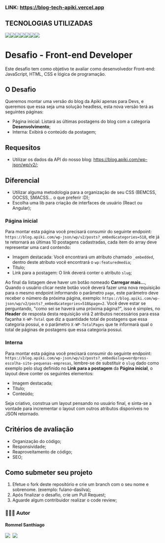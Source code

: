### LINK: https://blog-tech-apiki.vercel.app

## TECNOLOGIAS UTILIZADAS
<img src='https://img.shields.io/badge/Typescript-FFF?style=for-the-badge&logo=typescript&logoColor=1279eb'/><img src='https://img.shields.io/badge/React-000000?style=for-the-badge&logo=react&logoColor=61DAFB' /><img src='https://img.shields.io/badge/NextJS-20232A?style=for-the-badge&logo=next&logoColor=61DAFB' /><img src='https://img.shields.io/badge/Axios-FFF?style=for-the-badge&logo=axios&logoColor=000' /><img src='https://img.shields.io/badge/styled--components-DB7093?style=for-the-badge&logo=styled-components&logoColor=white' /><img src='https://img.shields.io/badge/chakra_ui-2abfb3?style=for-the-badge&logo=chakra-ui&logoColor=white' /><img src='https://img.shields.io/badge/phosphor_react-f2c66b?style=for-the-badge&logo=phosphor&logoColor=white' />

# Desafio - Front-end Developer
Este desafio tem como objetivo te avaliar como desenvolvedor Front-end: JavaScript, HTML, CSS e lógica de programação.

## O Desafio
Queremos montar uma versão do blog da Apiki apenas para Devs, e queremos que essa seja uma solução headless, esta nova versão terá as seguintes páginas: 

- Página inicial: Listará as últimas postagens do blog com a categoria **Desenvolvimento**; 
- Interna: Exibirá o conteúdo da postagem;


## Requesitos
- Utilizar os dados da API do nosso blog: https://blog.apiki.com/wp-json/wp/v2/;

## Diferencial
- Utilizar alguma metodologia para a organização de seu CSS (BEMCSS, OOCSS, SMACSS... o que preferir :D);
- Escolha uma lib para criação de interfaces de usuário (React ou Angular); 

### Página inicial
Para montar esta página você precisará consumir do seguinte endpoint: `https://blog.apiki.com/wp-json/wp/v2/posts?_embed&categories=518`, ele já te retornará as últimas 10 postagens cadastradas, cada item do array deve representar uma card contendo:

- Imagem destacada: Você encontrará um atributo chamado `_embedded`, dentro deste atributo você encontrará o `wp:featuredmedia`;
- Título;
- Link para a postagem: O link deverá conter o atributo `slug`;

Ao final da listagem deve haver um botão nomeado **Carregar mais...**, Quando o usuário clicar neste botão você deverá fazer uma nova requisição para o mesmo endpoint informando o parâmetro `page`, este parâmetro deve receber o número da próxima página, exemplo: `https://blog.apiki.com/wp-json/wp/v2/posts?_embed&categories=518&page=2`. Você deve estar se perguntando, "como sei se haverá uma próxima página?", isso é simples, no **Header** de resposta desta requisição virá 2 atributos necessários para essa façanha `X-WP-Total` que diz a quantidade total de postagens que essa categoria possui, e o parâmetro `X-WP-TotalPages` que te informará qual o total de páginas de postagens que essa categoria possui.

### Interna
Para montar esta página você precisará consumir do seguinte endpoint: `https://blog.apiki.com/wp-json/wp/v2/posts?_embed&slug=wordpress-escolha-site-pequenas-empresas`, lembre-se de substituir o `slug` dado como exemplo pelo slug definido no **Link para a postagem** da **Página inicial**, o layout deve conter os seguintes elementos:

- Imagem destacada;
- Título;
- Conteúdo;

Seja criativo, construa um layout pensando no usuário final, e sinta-se a vontade para incrementar o layout com outros atributos disponíveis no JSON retornado. 

## Critérios de avaliação

- Organização do código;
- Responsividade;
- Reaproveitamento de código;
- SEO;

## Como submeter seu projeto

1. Efetue o fork deste repositório e crie um branch com o seu nome e sobrenome. (exemplo: fulano-dasilva);
1. Após finalizar o desafio, crie um Pull Request;
1. Aguarde algum contribuidor realizar o code review;


### 🧑🏾‍💻 Autor
#### Rommel Santhiago

[<img src='https://img.shields.io/badge/LinkedIn-1279eb?style=for-the-badge&logo=linkedin&logoColor=white' />](https://www.linkedin.com/in/rommelsanthiago)&nbsp;&nbsp;[<img src='https://img.shields.io/badge/Gmail-D14836?style=for-the-badge&logo=gmail&logoColor=white' />](mailto:rommel.santhiago@gmail.com)
